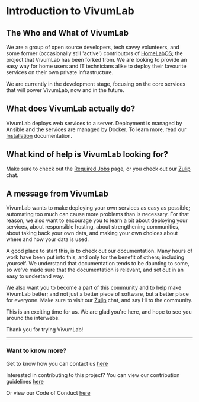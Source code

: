 # Introduction to VivumLab

## The Who and What of VivumLab

We are a group of open source developers, tech savvy volunteers, and some former (occasionally still 'active') contributors of [HomeLabOS](https://homelabos.com); the project that VivumLab has been forked from. We are looking to provide an easy way for home users and IT technicians alike to deploy their favourite services on their own private infrastructure.

We are currently in the development stage, focusing on the core services that will power VivumLab, now and in the future.

## What does VivumLab actually do?

VivumLab deploys web services to a server. Deployment is managed by Ansible and the services are managed by Docker. To learn more, read our [Installation](core/Installation.md) documentation.

## What kind of help is VivumLab looking for?

Make sure to check out the [Required Jobs](Required-jobs.md) page, or you check out our [Zulip](https://vivumlab.zulipchat.com/) chat.

## A message from VivumLab

VivumLab wants to make deploying your own services as easy as possible; automating too much can cause more problems than is necessary. For that reason, we also want to encourage you to learn a bit about deploying your services, about responsible hosting, about strengthening communities, about taking back your own data, and making your own choices about where and how your data is used.

A good place to start this, is to check out our documentation. Many hours of work have been put into this, and only for the benefit of others; including yourself. We understand that documentation tends to be daunting to some, so we've made sure that the documentation is relevant, and set out in an easy to undestand way.

We also want you to become a part of this community and to help make VivumLab better; and not just a better piece of software, but a better place for everyone. Make sure to visit our [Zulip](https://vivumlab.zulipchat.com/) chat, and say Hi to the community.

This is an exciting time for us. We are glad you're here, and hope to see you around the interwebs.



Thank you for trying VivumLab!


***

### Want to know more?
Get to know how you can contact us [here](Contact-us.md)

Interested in contributing to this project? You can view our contribution guidelines [here](dev/Contribution-Guidelines.md)

Or view our Code of Conduct [here](Code-of-Conduct.md)
